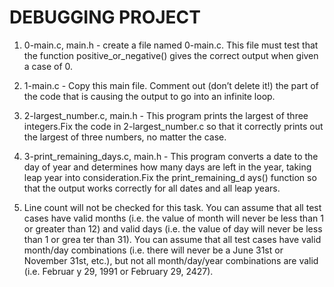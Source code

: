 # DEBUGGING PROJECT
1. 0-main.c, main.h - create a file named 0-main.c. This file must test that the function positive_or_negative() gives the correct output when given a case of 0.
2. 1-main.c - Copy this main file. Comment out (don’t delete it!) the part of the code that is causing the output to go into an infinite loop.
3. 2-largest_number.c, main.h - This program prints the largest of three integers.Fix the code in 2-largest_number.c so that it correctly prints out the largest of three numbers, no matter the case.
4. 3-print_remaining_days.c, main.h - This program converts a date to the day of year and determines how many days are left in the year, taking leap year into consideration.Fix the print_remaining_d   ays() function so that the output works correctly for all dates and all leap years.

5. Line count will not be checked for this task.
   You can assume that all test cases have valid months (i.e. the value of month will never be less than 1 or greater than 12) and valid days (i.e. the value of day will never be less than 1 or grea   ter than 31).
   You can assume that all test cases have valid month/day combinations (i.e. there will never be a June 31st or November 31st, etc.), but not all month/day/year combinations are valid (i.e. Februar   y 29, 1991 or February 29, 2427).
